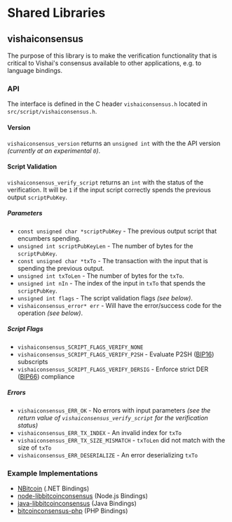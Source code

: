 Shared Libraries
================

## vishaiconsensus

The purpose of this library is to make the verification functionality that is critical to Vishai's consensus available to other applications, e.g. to language bindings.

### API

The interface is defined in the C header `vishaiconsensus.h` located in  `src/script/vishaiconsensus.h`.

#### Version

`vishaiconsensus_version` returns an `unsigned int` with the the API version *(currently at an experimental `0`)*.

#### Script Validation

`vishaiconsensus_verify_script` returns an `int` with the status of the verification. It will be `1` if the input script correctly spends the previous output `scriptPubKey`.

##### Parameters
- `const unsigned char *scriptPubKey` - The previous output script that encumbers spending.
- `unsigned int scriptPubKeyLen` - The number of bytes for the `scriptPubKey`.
- `const unsigned char *txTo` - The transaction with the input that is spending the previous output.
- `unsigned int txToLen` - The number of bytes for the `txTo`.
- `unsigned int nIn` - The index of the input in `txTo` that spends the `scriptPubKey`.
- `unsigned int flags` - The script validation flags *(see below)*.
- `vishaiconsensus_error* err` - Will have the error/success code for the operation *(see below)*.

##### Script Flags
- `vishaiconsensus_SCRIPT_FLAGS_VERIFY_NONE`
- `vishaiconsensus_SCRIPT_FLAGS_VERIFY_P2SH` - Evaluate P2SH ([BIP16](https://github.com/bitcoin/bips/blob/master/bip-0016.mediawiki)) subscripts
- `vishaiconsensus_SCRIPT_FLAGS_VERIFY_DERSIG` - Enforce strict DER ([BIP66](https://github.com/bitcoin/bips/blob/master/bip-0066.mediawiki)) compliance

##### Errors
- `vishaiconsensus_ERR_OK` - No errors with input parameters *(see the return value of `vishaiconsensus_verify_script` for the verification status)*
- `vishaiconsensus_ERR_TX_INDEX` - An invalid index for `txTo`
- `vishaiconsensus_ERR_TX_SIZE_MISMATCH` - `txToLen` did not match with the size of `txTo`
- `vishaiconsensus_ERR_DESERIALIZE` - An error deserializing `txTo`

### Example Implementations
- [NBitcoin](https://github.com/NicolasDorier/NBitcoin/blob/master/NBitcoin/Script.cs#L814) (.NET Bindings)
- [node-libbitcoinconsensus](https://github.com/bitpay/node-libbitcoinconsensus) (Node.js Bindings)
- [java-libbitcoinconsensus](https://github.com/dexX7/java-libbitcoinconsensus) (Java Bindings)
- [bitcoinconsensus-php](https://github.com/Bit-Wasp/bitcoinconsensus-php) (PHP Bindings)
